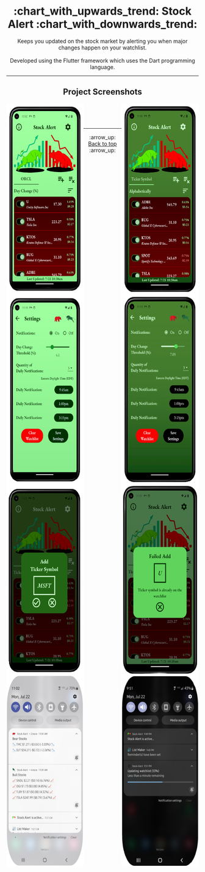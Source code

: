 <h1 align="center" style="font-weight: bold">:chart_with_upwards_trend: Stock Alert :chart_with_downwards_trend:</h1>

<div align='center'>

Keeps you updated on the stock market by alerting you when major changes happen on your watchlist.<br><br>
Developed using the Flutter framework which uses the Dart programming language.<br>

</div>

<hr>

<h2 align='center'>Project Screenshots</h2>

<div align='center'>

<img src="/project_screenshots/home_light.png" alt="Home page light mode" width="40%" height="500" align="left">
<img src="/project_screenshots/home_dark.png" alt="Home page dark mode" width="40%" height="500" align="right">

<br>

<img src="/project_screenshots/settings_light.png" alt="Settings page light mode" width="40%" height="500" align="left">
<img src="/project_screenshots/settings_dark.png" alt="Settings page dark mode" width="40%" height="500" align="right">

<br>

<img src="/project_screenshots/popup.png" alt="Popup" width="40%" height="500" align="left">
<img src="/project_screenshots/error_popup.png" alt="Error popup" width="40%" height="500" align="right">

<br>

<img src="/project_screenshots/bear_bull_notifications.png" alt="Bear/Bull notifications" width="40%" height="500" align="left">
<img src="/project_screenshots/updating_watchlist_notification.png" alt="Updating watchlist" width="40%" height="500" align="right">

</div>

<hr>

<!-- footer section -->
<div align="center">
    <p>:arrow_up: <a href="#chart_with_upwards_trend-stock-alert-chart_with_downwards_trend">Back to top</a> :arrow_up:</p>
</div>